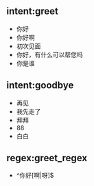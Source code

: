 ## intent:greet
- 你好
- 你好啊
- 初次见面
- 你好，有什么可以帮您吗
- 你是谁

## intent:goodbye
- 再见
- 我先走了
- 拜拜
- 88
- 白白

## regex:greet_regex
- ^你好[啊|呀]$

